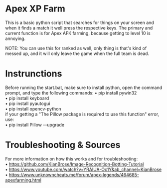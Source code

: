 # Apex XP Farm
This is a basic python script that searches for things on your screen and when it finds a match it well press the respective keys. The primary and current function is for Apex AFK farming, because getting to level 10 is annoying.

NOTE: You can use this for ranked as well, only thing is that's kind of messed up, and it will only leave the game when the full team is dead.

# Instrunctions
Before running the start.bat, make sure to install python, open the command prompt, and type the following commands:
 • pip install pywin32                                                                                                                                                 
 • pip install keyboard                                                                                                                                                 
 • pip install pyautogui                                                                                                                                               
 • pip install opencv-python                                                                                                                                           
if your getting a "The Pillow package is required to use this function" error, use:                                                                                       
 • pip install Pillow --upgrade



# Troubleshooting & Sources

For more information on how this works and for troubleshooting:                                                                                                           
 • https://github.com/KianBrose/Image-Recognition-Botting-Tutorial                                                                                                       
 • https://www.youtube.com/watch?v=YRAIUA-Oc1Y&ab_channel=KianBrose                                                                                                       
 • https://www.unknowncheats.me/forum/apex-legends/464685-apexfarming.html

